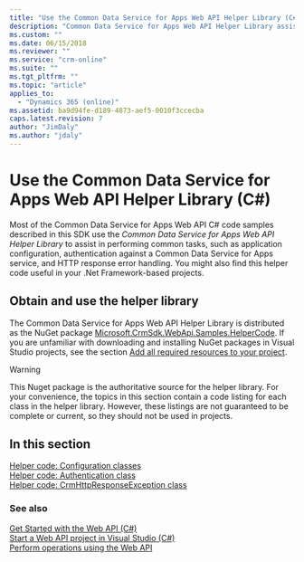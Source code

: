 ```yaml
---
title: "Use the Common Data Service for Apps Web API Helper Library (C#) (PowerApps Common Data Service for Apps)| MicrosoftDocs"
description: "Common Data Service for Apps Web API Helper Library assists in performing common tasks, such as application configuration, authentication against a Common Data Service for Apps service, and HTTP response error handling"
ms.custom: ""
ms.date: 06/15/2018
ms.reviewer: ""
ms.service: "crm-online"
ms.suite: ""
ms.tgt_pltfrm: ""
ms.topic: "article"
applies_to: 
  - "Dynamics 365 (online)"
ms.assetid: ba9d94fe-d189-4873-aef5-0010f3ccecba
caps.latest.revision: 7
author: "JimDaly"
ms.author: "jdaly"
---
```

# Use the Common Data Service for Apps Web API Helper Library (C#)

Most of the Common Data Service for Apps Web API C#  code samples described in this SDK use the  *Common Data Service for Apps Web API Helper Library* to assist in performing common tasks, such as application configuration, authentication against a Common Data Service for Apps service, and HTTP response error handling. You might also find this helper code useful in your .Net Framework-based projects.  
  
## Obtain and use the helper library

The Common Data Service for Apps Web API Helper Library is distributed as the NuGet package [Microsoft.CrmSdk.WebApi.Samples.HelperCode](https://www.nuget.org/packages/Microsoft.CrmSdk.WebApi.Samples.HelperCode). If you are unfamiliar with downloading and installing NuGet packages in Visual Studio projects, see the section [Add all required resources to your project](start-web-api-project-visual-studio-csharp.md#bkmk_addAllRequiredResources).  
  
> [!WARNING]
>  This Nuget package  is the authoritative source for the helper library.  For your convenience, the topics in this section contain a code listing for each class in the helper library. However, these listings are not guaranteed to be complete or current, so they should not be used in projects.  
  
## In this section 
 
[Helper code: Configuration classes](web-api-helper-code-configuration-classes.md)<br />
[Helper code: Authentication class](web-api-helper-code-authentication-class.md)<br /> 
[Helper code: CrmHttpResponseException class](web-api-helper-code-crmhttpresponseexception-class.md)  
  
### See also
 
[Get Started with the Web API (C#)](get-started-dynamics-365-web-api-csharp.md)<br />
[Start a Web API project in Visual Studio (C#)](start-web-api-project-visual-studio-csharp.md)<br />
[Perform operations using the Web API](perform-operations-web-api.md)

